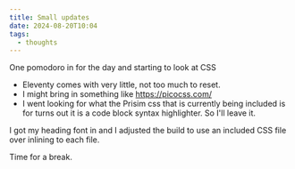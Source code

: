 ```yaml
---
title: Small updates
date: 2024-08-20T10:04
tags:
  - thoughts
---
```


One pomodoro in for the day and starting to look at CSS

* Eleventy comes with very little, not too much to reset.
* I might bring in something like https://picocss.com/
* I went looking for what the Prisim css that is currently being included is for turns out it is a code block syntax highlighter. So I'll leave it.

I got my heading font in and I adjusted the build to use an included CSS file over inlining to each file.

Time for a break.
